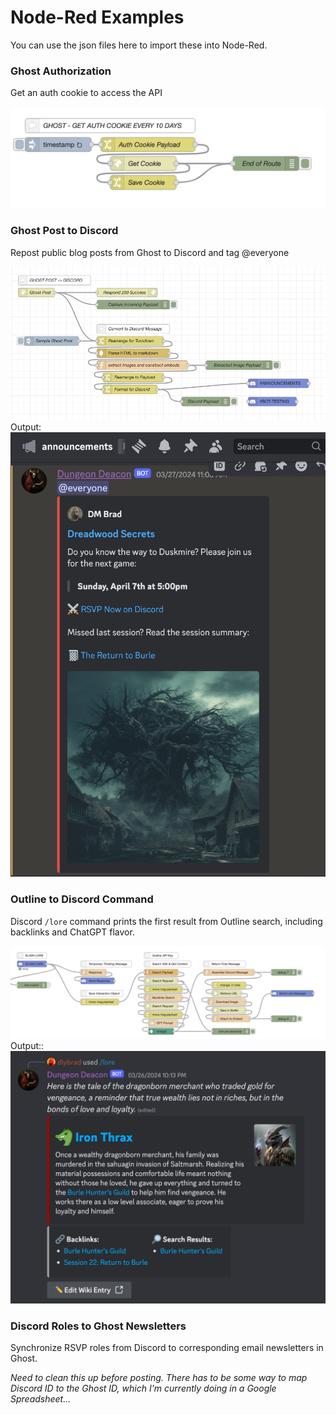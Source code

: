 # Node-Red Examples
You can use the json files here to import these into Node-Red.

### Ghost Authorization
Get an auth cookie to access the API

<img src=/node-red-examples/ghost-auth-cookie.png>

### Ghost Post to Discord
Repost public blog posts from Ghost to Discord and tag @everyone

<img src=/node-red-examples/ghost-to-discord.png>
Output:
<img src=/node-red-examples/ghost-to-discord-output.png>

### Outline to Discord Command
Discord ```/lore``` command prints the first result from Outline search, including backlinks and ChatGPT flavor.

<img src=/node-red-examples/discord-slash-lore.png>
Output::
<img src=/node-red-examples/discord-slash-lore-output.png>

### Discord Roles to Ghost Newsletters
Synchronize RSVP roles from Discord to corresponding email newsletters in Ghost.

*Need to clean this up before posting. 
There has to be some way to map Discord ID to the Ghost ID, which I'm currently doing in a Google Spreadsheet...*
